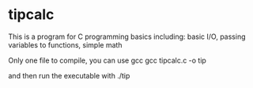 # tipcalc
This is a program for C programming basics including:
basic I/O, passing variables to functions, simple math

Only one file to compile, you can use gcc 
gcc tipcalc.c -o tip

and then run the executable with 
./tip
